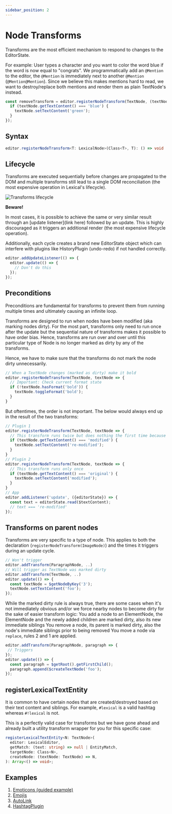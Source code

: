 ```yaml
---
sidebar_position: 2
---
```


# Node Transforms

Transforms are the most efficient mechanism to respond to changes to the EditorState.

For example:
User types a character and you want to color the word blue if the word is now equal to "congrats".
We programmatically add an `@Mention` to the editor, the `@Mention` is immediately next to another `@Mention` (`@Mention@Mention`). Since we believe this makes mentions hard to read, we want to destroy/replace both mentions and render them as plain TextNode's instead.

```js
const removeTransform = editor.registerNodeTransform(TextNode, (textNode) => {
  if (textNode.getTextContent() === 'blue') {
    textNode.setTextContent('green');
  }
});
```

## Syntax

```typescript
editor.registerNodeTransform<T: LexicalNode>(Class<T>, T): () => void
```

## Lifecycle

Transforms are executed sequentially before changes are propagated to the DOM and multiple transforms still lead to a single DOM reconciliation (the most expensive operation in Lexical's lifecycle).

![Transforms lifecycle](/img/docs/transforms-lifecycle.svg)

**Beware!**

In most cases, it is possible to achieve the same or very similar result through an [update listener](link here) followed by an update. This is highly discouraged as it triggers an additional render (the most expensive lifecycle operation).

Additionally, each cycle creates a brand new EditorState object which can interfere with plugins like HistoryPlugin (undo-redo) if not handled correctly.

```js
editor.addUpdateListener(() => {
  editor.update(() => {
    // Don't do this
  });
});
```

## Preconditions

Preconditions are fundamental for transforms to prevent them from running multiple times and ultimately causing an infinite loop.

Transforms are designed to run when nodes have been modified (aka marking nodes dirty). For the most part, transforms only need to run once after the update but the sequential nature of transforms makes it possible to have order bias. Hence, transforms are run over and over until this particular type of Node is no longer marked as dirty by any of the transforms.

Hence, we have to make sure that the transforms do not mark the node dirty unnecessarily.

```js
// When a TextNode changes (marked as dirty) make it bold
editor.registerNodeTransform(TextNode, textNode => {
  // Important: Check current format state
  if (!textNode.hasFormat('bold')) {
    textNode.toggleFormat('bold');
  }
}
```

But oftentimes, the order is not important. The below would always end up in the result of the two transforms:

```js
// Plugin 1
editor.registerNodeTransform(TextNode, textNode => {
  // This transform runs twice but does nothing the first time because it doesn't meet the preconditions
  if (textNode.getTextContent() === 'modified') {
    textNode.setTextContent('re-modified');
  }
}
// Plugin 2
editor.registerNodeTransform(TextNode, textNode => {
  // This transform runs only once
  if (textNode.getTextContent() === 'original') {
    textNode.setTextContent('modified');
  }
}
// App
editor.addListener('update', ({editorState}) => {
  const text = editorState.read($textContent);
  // text === 're-modified'
});
```

## Transforms on parent nodes

Transforms are very specific to a type of node. This applies to both the declaration (`registerNodeTransform(ImageNode)`) and the times it triggers during an update cycle.

```js
// Won't trigger
editor.addTransform(ParagraphNode, ..)
// Will trigger as TextNode was marked dirty
editor.addTransform(TextNode, ..)
editor.update(() => {
  const textNode = $getNodeByKey('3');
  textNode.setTextContent('foo');
});
```

While the marked dirty rule is always true, there are some cases when it's not immediately obvious and/or we force nearby nodes to become dirty for the sake of easier transform logic:
You add a node to an ElementNode, the ElementNode and the newly added children are marked dirty, also its new immediate siblings
You remove a node, its parent is marked dirty, also the node's immediate siblings prior to being removed
You move a node via `replace`, rules 2 and 1 are applied.

```js
editor.addTransform(ParagraphNode, paragraph => {
 // Triggers
});
editor.update(() => {
  const paragraph = $getRoot().getFirstChild();
  paragraph.append($createTextNode('foo');
});
```

## registerLexicalTextEntity

It is common to have certain nodes that are created/destroyed based on their text content and siblings. For example, `#lexical` is a valid hashtag whereas `#!lexical` is not.

This is a perfectly valid case for transforms but we have gone ahead and already built a utility transform wrapper for you for this specific case:

```typescript
registerLexicalTextEntity<N: TextNode>(
  editor: LexicalEditor,
  getMatch: (text: string) => null | EntityMatch,
  targetNode: Class<N>,
  createNode: (textNode: TextNode) => N,
): Array<() => void>;
```

## Examples

1. [Emoticons (guided example)](https://github.com/facebook/lexical/blob/main/examples/emoticons.md)
2. [Emojis](https://github.com/facebook/lexical/blob/main/packages/lexical-playground/src/plugins/EmojisPlugin.js)
3. [AutoLink](https://github.com/facebook/lexical/blob/main/packages/lexical-playground/src/plugins/AutoLinkPlugin.jsx)
4. [HashtagPlugin](https://github.com/facebook/lexical/blob/main/packages/lexical-react/src/LexicalHashtagPlugin.js)
